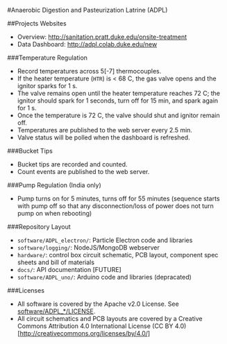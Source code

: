 #Anaerobic Digestion and Pasteurization Latrine (ADPL)

##Projects Websites
* Overview: http://sanitation.pratt.duke.edu/onsite-treatment
* Data Dashboard: http://adpl.colab.duke.edu/new

###Temperature Regulation
* Record temperatures across 5[-7] thermocouples.
* If the heater temperature (``HTR``) is < 68 C, the gas valve opens and the
  ignitor sparks for 1 s.
* The valve remains open until the heater temperature reaches 72 C; the ignitor
  should spark for 1 seconds, turn off for 15 min, and spark again for 1 s.
* Once the temperature is 72 C, the valve should shut and ignitor remain off.
* Temperatures are published to the web server every 2.5 min.
* Valve status will be polled when the dashboard is refreshed.

###Bucket Tips
* Bucket tips are recorded and counted.
* Count events are published to the web server.

###Pump Regulation (India only)
* Pump turns on for 5 minutes, turns off for 55 minutes 
  (sequence starts with pump off so that any disconnection/loss of power does not turn pump on when rebooting)

###Repository Layout
* ```software/ADPL_electron/```: Particle Electron code and libraries
* ```software/logging/```: NodeJS/MongoDB webserver
* ```hardware/```: control box circuit schematic, PCB layout, component spec
  sheets and bill of materials
* ```docs/```: API documentation [FUTURE]
* ```software/ADPL_uno/```: Arduino code and libraries (depracated)

###Licenses
* All software is covered by the Apache v2.0 License.  See
  [software/ADPL_*/LICENSE](software/ADPL_complete/LICENSE).
* All circuit schematics and PCB layouts are covered by a Creative Commons
  Attribution 4.0 International License (CC BY 4.0)
  [http://creativecommons.org/licenses/by/4.0/]
